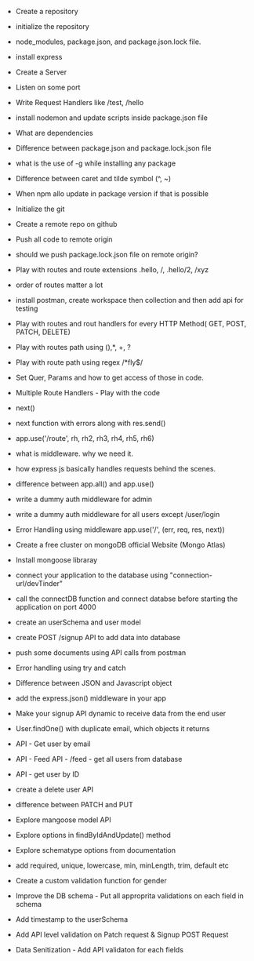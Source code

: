 - Create a repository
- initialize the repository
- node_modules, package.json, and package.json.lock file.
- install express
- Create a Server
- Listen on some port
- Write Request Handlers like /test, /hello
- install nodemon and update scripts inside package.json file
- What are dependencies
- Difference between package.json and package.lock.json file
- what is the use of -g while installing any package
- Difference between caret and tilde symbol (^, ~)
- When npm allo update in package version if that is possible

- Initialize the git
- Create a remote repo on github
- Push all code to remote origin
- should we push package.lock.json file on remote origin?
- Play with routes and route extensions .hello, /, .hello/2, /xyz
- order of routes matter a lot
- install postman, create workspace then collection and then add api for testing
- Play with routes and rout handlers for every HTTP Method( GET, POST, PATCH, DELETE)
- Play with routes path using (),\*, +, ?
- Play with route path using regex /\*fly$/
- Set Quer, Params and how to get access of those in code.

- Multiple Route Handlers - Play with the code
- next()
- next function with errors along with res.send()
- app.use('/route', rh, rh2, rh3, rh4, rh5, rh6)
- what is middleware. why we need it.
- how express js basically handles requests behind the scenes.
- difference between app.all() and app.use()
- write a dummy auth middleware for admin
- write a dummy auth middleware for all users except /user/login
- Error Handling using middleware app.use('/', (err, req, res, next))

- Create a free cluster on mongoDB official Website (Mongo Atlas)
- Install mongoose libraray
- connect your application to the database using "connection-url/devTinder"
- call the connectDB function and connect databse before starting the application on port 4000
- create an userSchema and user model
- create POST /signup API to add data into database
- push some documents using API calls from postman
- Error handling using try and catch

- Difference between JSON and Javascript object
- add the express.json() middleware in your app
- Make your signup API dynamic to receive data from the end user
- User.findOne() with duplicate email, which objects it returns
- API - Get user by email
- API - Feed API - /feed - get all users from database
- API - get user by ID
- create a delete user API
- difference between PATCH and PUT
- Explore mangoose model API
- Explore options in findByIdAndUpdate() method

- Explore schematype options from documentation
- add required, unique, lowercase, min, minLength, trim, default etc
- Create a custom validation function for gender
- Improve the DB schema - Put all approprita validations on each field in schema
- Add timestamp to the userSchema
- Add API level validation on Patch request & Signup POST Request
- Data Senitization - Add API validaton for each fields

